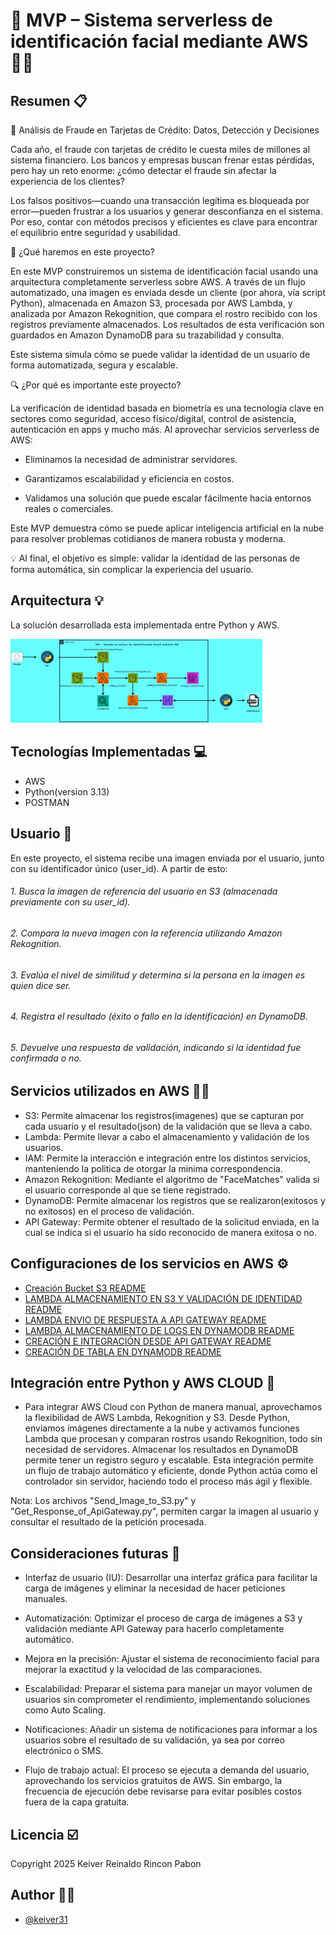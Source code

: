 
# 🤖 MVP – Sistema serverless de identificación facial mediante AWS 🧑‍💻


## Resumen 📋

📌 Análisis de Fraude en Tarjetas de Crédito: Datos, Detección y Decisiones

Cada año, el fraude con tarjetas de crédito le cuesta miles de millones al sistema financiero. Los bancos y empresas buscan frenar estas pérdidas, pero hay un reto enorme: ¿cómo detectar el fraude sin afectar la experiencia de los clientes?

Los falsos positivos—cuando una transacción legítima es bloqueada por error—pueden frustrar a los usuarios y generar desconfianza en el sistema. Por eso, contar con métodos precisos y eficientes es clave para encontrar el equilibrio entre seguridad y usabilidad.

🎯 ¿Qué haremos en este proyecto?

En este MVP construiremos un sistema de identificación facial usando una arquitectura completamente serverless sobre AWS. A través de un flujo automatizado, una imagen es enviada desde un cliente (por ahora, vía script Python), almacenada en Amazon S3, procesada por AWS Lambda, y analizada por Amazon Rekognition, que compara el rostro recibido con los registros previamente almacenados. Los resultados de esta verificación son guardados en Amazon DynamoDB para su trazabilidad y consulta.

Este sistema simula cómo se puede validar la identidad de un usuario de forma automatizada, segura y escalable.


🔍 ¿Por qué es importante este proyecto?

La verificación de identidad basada en biometría es una tecnología clave en sectores como seguridad, acceso físico/digital, control de asistencia, autenticación en apps y mucho más. Al aprovechar servicios serverless de AWS:

- Eliminamos la necesidad de administrar servidores.

- Garantizamos escalabilidad y eficiencia en costos.

- Validamos una solución que puede escalar fácilmente hacia entornos reales o comerciales.

Este MVP demuestra cómo se puede aplicar inteligencia artificial en la nube para resolver problemas cotidianos de manera robusta y moderna.

💡 Al final, el objetivo es simple: validar la identidad de las personas de forma automática, sin complicar la experiencia del usuario.

## Arquitectura 💡

La solución desarrollada esta implementada entre Python y AWS.

<img src="images/Arquitectura.jpg" width=80%> <br>

## Tecnologías Implementadas 💻

- AWS
- Python(version 3.13)
- POSTMAN

## Usuario 👤

En este proyecto, el sistema recibe una imagen enviada por el usuario, junto con su identificador único (user_id). A partir de esto:

###### 1. Busca la imagen de referencia del usuario en S3 (almacenada previamente con su user_id).

###### 2. Compara la nueva imagen con la referencia utilizando Amazon Rekognition.

###### 3. Evalúa el nivel de similitud y determina si la persona en la imagen es quien dice ser.

###### 4. Registra el resultado (éxito o fallo en la identificación) en DynamoDB.

###### 5. Devuelve una respuesta de validación, indicando si la identidad fue confirmada o no.

## Servicios utilizados en AWS ⛓️‍💥

- S3: Permite almacenar los registros(imagenes) que se capturan por cada usuario y el resultado(json) de la validación que se lleva a cabo.
- Lambda: Permite llevar a cabo el almacenamiento y validación de los usuarios.
- IAM: Permite la interacción e integración entre los distintos servicios, manteniendo la politica de otorgar la minima correspondencia.
- Amazon Rekognition: Mediante el algoritmo de "FaceMatches" valida si el usuario corresponde al que se tiene registrado.
- DynamoDB: Permite almacenar los registros que se realizaron(exitosos y no exitosos) en el proceso de validación.
- API Gateway: Permite obtener el resultado de la solicitud enviada, en la cual se indica si el usuario ha sido reconocido de manera exitosa o no.

## Configuraciones de los servicios en AWS ⚙️


- [Creación Bucket S3 README](./docs/Create_Bucket_S3.md)
- [LAMBDA ALMACENAMIENTO EN S3 Y VALIDACIÓN DE IDENTIDAD  README](./docs/Lambda_SaveAndValidation_UserID.md)
- [LAMBDA ENVIO DE RESPUESTA A API GATEWAY README](./docs/Send_Response_to_ApiGateway.md)
- [LAMBDA ALMACENAMIENTO DE LOGS EN DYNAMODB README](./docs/Send_Logs_to_DynamoDB.md)
- [CREACIÓN E INTEGRACIÓN DESDE API GATEWAY README](./docs/ApiGateway_to_HTTP.md)
- [CREACIÓN DE TABLA EN DYNAMODB README](./docs/Create_Table_DynamoDB.md)


## Integración entre Python y AWS CLOUD 🤝

- Para integrar AWS Cloud con Python de manera manual, aprovechamos la flexibilidad de AWS Lambda, Rekognition y S3. Desde Python, enviamos imágenes directamente a la nube y activamos funciones Lambda que procesan y comparan rostros usando Rekognition, todo sin necesidad de servidores. Almacenar los resultados en DynamoDB permite tener un registro seguro y escalable. Esta integración permite un flujo de trabajo automático y eficiente, donde Python actúa como el controlador sin servidor, haciendo todo el proceso más ágil y flexible.  

Nota: Los archivos "Send_Image_to_S3.py" y "Get_Response_of_ApiGateway.py", permiten cargar la imagen al usuario y consultar el resultado de la petición procesada.



## Consideraciones futuras 🔧

- Interfaz de usuario (IU): Desarrollar una interfaz gráfica para facilitar la carga de imágenes y eliminar la necesidad de hacer peticiones manuales.

- Automatización: Optimizar el proceso de carga de imágenes a S3 y validación mediante API Gateway para hacerlo completamente automático.

- Mejora en la precisión: Ajustar el sistema de reconocimiento facial para mejorar la exactitud y la velocidad de las comparaciones.

- Escalabilidad: Preparar el sistema para manejar un mayor volumen de usuarios sin comprometer el rendimiento, implementando soluciones como Auto Scaling.

- Notificaciones: Añadir un sistema de notificaciones para informar a los usuarios sobre el resultado de su validación, ya sea por correo electrónico o SMS.

- Flujo de trabajo actual: El proceso se ejecuta a demanda del usuario, aprovechando los servicios gratuitos de AWS. Sin embargo, la frecuencia de ejecución debe revisarse para evitar posibles costos fuera de la capa gratuita.



## Licencia ☑️

Copyright 2025 Keiver Reinaldo Rincon Pabon


## Author 🙆‍♂️

- [@keiver31](https://www.github.com/keiver31)




